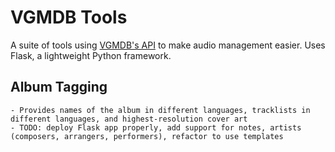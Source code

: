 # VGMDB Tools

A suite of tools using [VGMDB's API](http://vgmdb.info/) to make audio management easier.
Uses Flask, a lightweight Python framework.

## Album Tagging
	- Provides names of the album in different languages, tracklists in different languages, and highest-resolution cover art
	- TODO: deploy Flask app properly, add support for notes, artists (composers, arrangers, performers), refactor to use templates

